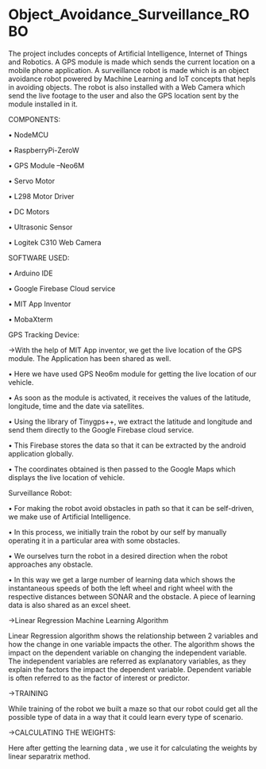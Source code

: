 # Object_Avoidance_Surveillance_ROBO
The project includes concepts of Artificial Intelligence, Internet of Things and Robotics. 
A GPS module is made which sends the current location on a mobile phone application. A surveillance robot is made which is an object avoidance robot powered by Machine Learning and IoT concepts that hepls in avoiding objects. The robot is also installed with a Web Camera which send the live footage to the user and also the GPS location sent by the module installed in it.


COMPONENTS:

•	NodeMCU 

•	RaspberryPi-ZeroW

•	GPS Module –Neo6M

•	Servo Motor

•	L298 Motor Driver

•	DC Motors

•	Ultrasonic Sensor

•	Logitek C310 Web Camera                     

SOFTWARE USED:

•	Arduino IDE

•	Google Firebase Cloud service

•	MIT App Inventor

•	MobaXterm

GPS Tracking Device:

->With the help of MIT App inventor, we get the live location of the GPS module. The Application has been shared as well.

  •	Here we have used GPS Neo6m module for getting the live location of our vehicle.
  
  •	As soon as the module is activated, it receives the values of the latitude, longitude, time and the date via satellites.
  
  •	Using the library of Tinygps++, we extract the latitude and longitude and send them directly to the Google Firebase cloud service.
  
  •	This Firebase stores the data so that it can be extracted by the android application globally.
  
  •	The coordinates obtained is then passed to the Google Maps which displays the live location of vehicle.
 
 
 Surveillance Robot:

•	For making the robot avoid obstacles in path so that it can be self-driven, we make use of Artificial Intelligence.

•	In this process, we initially train the robot by our self by manually operating it in a particular area with some obstacles.

•	We ourselves turn the robot in a desired direction when the robot approaches any obstacle.

•	In this way we get a large number of learning data which shows the instantaneous speeds of both the left wheel and right wheel with the respective distances between SONAR and the obstacle. A piece of learning data is also shared as an excel sheet.


->Linear Regression Machine Learning Algorithm

Linear Regression algorithm shows the relationship between 2 variables and how the change in one variable impacts the other. The algorithm shows the impact on the dependent variable on changing the independent variable. The independent variables are referred as explanatory variables, as they explain the factors the impact the dependent variable. Dependent variable is often referred to as the factor of interest or predictor.
 
->TRAINING

While training of the robot we built a maze so that our robot could get all the possible type of data in a way that it could learn every type of scenario.

 
->CALCULATING THE WEIGHTS:
 
Here after getting the learning data , we use it for calculating the weights by linear separatrix method.

 

